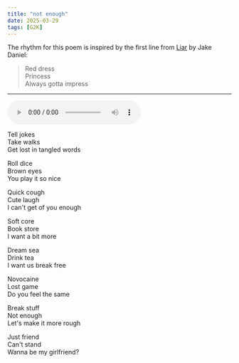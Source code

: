 ```yaml
---
title: "not enough"
date: 2025-03-29
tags: [G2K]
---
```


The rhythm for this poem is inspired by the first line from [Liar](https://genius.com/Jake-daniels-liar-lyrics) by Jake Daniel:

> Red dress  
> Princess  
> Always gotta impress  

---

<audio controls src="/not-enough.ogg" preload="metadata"></audio>

Tell jokes  
Take walks  
Get lost in tangled words  

Roll dice  
Brown eyes  
You play it so nice  

Quick cough  
Cute laugh  
I can't get of you enough  

Soft core  
Book store  
I want a bit more  

Dream sea  
Drink tea  
I want us break free  

Novocaine  
Lost game  
Do you feel the same  

Break stuff  
Not enough  
Let's make it more rough  

Just friend  
Can't stand  
Wanna be my girlfriend?  
